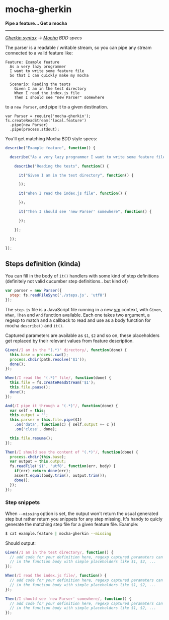 
# mocha-gherkin

**Pipe a feature... Get a mocha**

---

*[Gherkin syntax][] &rarr; [Mocha][] BDD specs*


The parser is a readable / writable stream, so you can pipe any stream
connected to a valid feature like:

```feature
Feature: Example feature
  As a very lazy programmer
  I want to write some feature file
  So that I can quickly make my mocha

  Scenario: Reading the tests
    Given I am in the test directory
    When I read the index.js file
    Then I should see "new Parser" somewhere
```

to a `new Parser`, and pipe it to a given destination.

    var Parser = require('mocha-gherkin');
    fs.createReadStream('local.feature')
      .pipe(new Parser)
      .pipe(process.stdout);

You'll get matching Mocha BDD style specs:

```js
describe("Example feature", function() {

  describe("As a very lazy programmer I want to write some feature file So that I can quickly make my mocha", function() {

    describe("Reading the tests", function() {

      it("Given I am in the test directory", function() {

      });

      it("When I read the index.js file", function() {

      });

      it("Then I should see 'new Parser' somewhere", function() {

      });

    });

  });

});
```

## Steps definition (kinda)

You can fill in the body of `it()` handlers with some kind of step
definitions (definitely not valid cucumber step definitions.. but kind of)

```js
var parser = new Parser({
  step: fs.readFileSync('./steps.js', 'utf8')
});
```

The `step.js` file is a JavaScript file running in a new [vm][] context,
with `Given`, `When`, `Then` and `And` function available. Each one
takes two argument, a regexp to match and a callback to read and use as
a body function for mocha `describe()` and `it()`.

Captured parameters are available as `$1`, `$2` and so on, these
placeholders get replaced by their relevant values from
feature description.

```js
Given(/I am in the "(.*)" directory/, function(done) {
  this.base = process.cwd();
  process.chdir(path.resolve('$1'));
  done();
});

When(/I read the "(.*)" file/, function(done) {
  this.file = fs.createReadStream('$1');
  this.file.pause();
  done();
});

And(/I pipe it through a "(.*)"/, function(done) {
  var self = this;
  this.output = '';
  this.parser = this.file.pipe($1)
    .on('data', function(c) { self.output += c })
    .on('close', done);

  this.file.resume();
});

Then(/I should see the content of "(.*)"/, function(done) {
  process.chdir(this.base);
  var output = this.output;
  fs.readFile('$1', 'utf8', function(err, body) {
    if(err) return done(err);
    assert.equal(body.trim(), output.trim());
    done();
  });
});

```

### Step snippets

When `--missing` option is set, the output won't return the usual generated
step but rather return you snippets for any step missing. It's handy to quicly
generate the matching step file for a given feature file. Example:

```sh
$ cat example.feature | mocha-gherkin --missing
```

Should output:

```js
Given(/I am in the test directory/, function() {
  // add code for your definition here, regexp captured paramaters can be used
  // in the function body with simple placeholders like $1, $2, ...
});

When(/I read the index.js file/, function() {
  // add code for your definition here, regexp captured paramaters can be used
  // in the function body with simple placeholders like $1, $2, ...
});

Then(/I should see 'new Parser' somewhere/, function() {
  // add code for your definition here, regexp captured paramaters can be used
  // in the function body with simple placeholders like $1, $2, ...
});
```

[Gherkin syntax]: https://github.com/cucumber/cucumber/wiki/Gherkin
[Mocha]: https://github.com/visionmedia/mocha
[vm]: http://nodejs.org/api/vm.html#vm_vm_runinnewcontext_code_sandbox_filename
